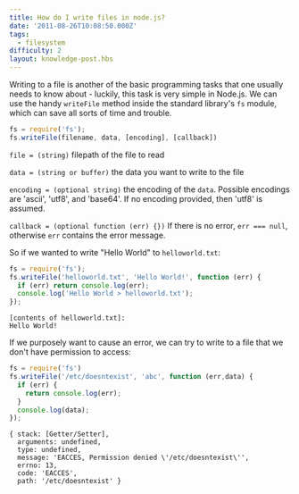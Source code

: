 ```yaml
---
title: How do I write files in node.js?
date: '2011-08-26T10:08:50.000Z'
tags:
  - filesystem
difficulty: 2
layout: knowledge-post.hbs
---
```


Writing to a file is another of the basic programming tasks that one usually needs to know about - luckily, this task is very simple in Node.js.  We can use the handy `writeFile` method inside the standard library's `fs` module, which can save all sorts of time and trouble.

```javascript
fs = require('fs');
fs.writeFile(filename, data, [encoding], [callback])
```

`file = (string)` filepath of the file to read

`data = (string or buffer)` the data you want to write to the file

`encoding = (optional string)` the encoding of the `data`. Possible encodings are 'ascii', 'utf8', and 'base64'. If no encoding provided, then 'utf8' is assumed.

`callback = (optional function (err) {})` If there is no error, `err === null`, otherwise `err` contains the error message.

So if we wanted to write "Hello World" to `helloworld.txt`:

```javascript
fs = require('fs');
fs.writeFile('helloworld.txt', 'Hello World!', function (err) {
  if (err) return console.log(err);
  console.log('Hello World > helloworld.txt');
});
```

```
[contents of helloworld.txt]:
Hello World!
```

If we purposely want to cause an error, we can try to write to a file that we don't have permission to access:

```javascript
fs = require('fs')
fs.writeFile('/etc/doesntexist', 'abc', function (err,data) {
  if (err) {
    return console.log(err);
  }
  console.log(data);
});
```

```
{ stack: [Getter/Setter],
  arguments: undefined,
  type: undefined,
  message: 'EACCES, Permission denied \'/etc/doesntexist\'',
  errno: 13,
  code: 'EACCES',
  path: '/etc/doesntexist' }
```
